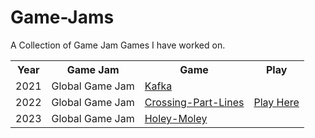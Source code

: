 # Game-Jams
A Collection of Game Jam Games I have worked on.

<table>
  <tr>
    <th>Year</th>
    <th>Game Jam</th>
    <th>Game</th>
    <th>Play</th>
  </tr>
  
  <tr>
    <td>2021</td>
    <td>Global Game Jam</td> 
    <td><a href="https://github.com/Shellywell123/global-game-jam-2021">Kafka</a></td>
  </tr>
  
  <tr>
    <td>2022</td>
    <td>Global Game Jam</td> 
    <td><a href="https://github.com/Shellywell123/global-game-jam-2022">Crossing-Part-Lines</a></td>
    <td><a href="https://github.com/Shellywell123/global-game-jam-2021">Play Here</td>
  </tr>
  
  <tr>
    <td>2023</td>
    <td>Global Game Jam</td> 
    <td><a href="https://github.com/Shellywell123/Holey-Moley">Holey-Moley</a></td>
  </tr>
  
</table>
